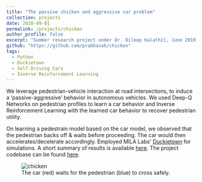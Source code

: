 ```yaml
---
title: "The passive chicken and aggressive car problem"
collection: projects
date: 2020-09-01
permalink: /projects/chicken
author_profile: false
excerpt: "Summer research project under Dr. Dileep Kalathil, June 2019 - Aug 2019."
github: "https://github.com/prabhasak/chicken"
tags:
  - Python
  - Duckietown
  - Self-Driving Cars
  - Inverse Reinforcement Learning
---
```


<!-- Summary
====== -->

We leverage pedestrian-vehicle interaction at road intersections, to induce a ‘passive-aggressive’ behavior in autonomous vehicles. We used Deep-Q Networks on pedestrian profiles to learn a car behavior and Inverse Reinforcement Learning with the learned car behavior to recover pedestrian utility.

On learning a pedestrain model based on the car model, we observed that the pedestrian backs off & waits before proceeding. The car would then accelerates/decelerate accordingly. Employed MILA Labs' [Duckietown](https://www.duckietown.org/) for simulations. A short summary of results is available [here](https://prabhasak.github.io/files/CarPed_DQN.pdf). The project codebase can be found [here](https://github.com/prabhasak/chicken).
<!-- The project GitHub can be found at <h1>{{ page.github }}</h1>. -->

<figure>
  <img src="https://prabhasak.github.io/files/chicken.gif" alt="chicken"/>
  <figcaption>The car (red) waits for the pedestrian (blue) to cross safely.</figcaption>
</figure>
